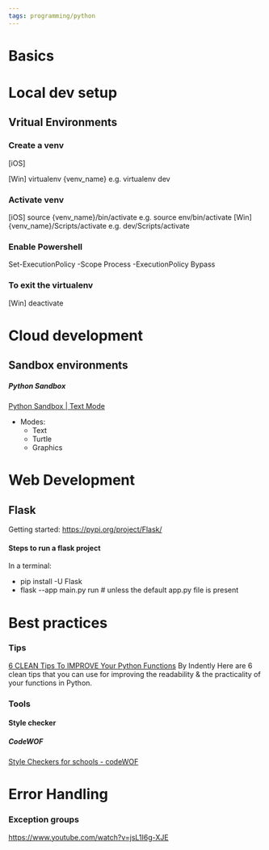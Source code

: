 ```yaml
---
tags: programming/python
---
```


# Basics

# Local dev setup
## Vritual Environments

### Create a venv

[iOS]

[Win] virtualenv {venv_name}
e.g. virtualenv dev


### Activate venv

[iOS] source {venv_name}/bin/activate 
e.g. source env/bin/activate
[Win] {venv_name}/Scripts/activate
e.g. dev/Scripts/activate

### Enable Powershell
Set-ExecutionPolicy -Scope Process -ExecutionPolicy Bypass

### To exit the virtualenv
[Win] deactivate

# Cloud development

## Sandbox environments

##### Python Sandbox
[Python Sandbox | Text Mode](https://www.pythonsandbox.com/)
- Modes:
	- Text
	- Turtle
	- Graphics



# Web Development

## Flask

Getting started: https://pypi.org/project/Flask/

#### Steps to run a flask project

In a terminal:
- pip install -U Flask
- flask --app main.py run # unless the default app.py file is present


# Best practices

### Tips

[6 CLEAN Tips To IMPROVE Your Python Functions](https://www.youtube.com/watch?v=qvSjZ6AKfXQ)
By Indently
Here are 6 clean tips that you can use for improving the readability & the practicality of your functions in Python.


### Tools

#### Style checker

##### CodeWOF

[Style Checkers for schools - codeWOF](https://www.codewof.co.nz/style/)






# Error Handling

### Exception groups

https://www.youtube.com/watch?v=jsL1I6g-XJE


